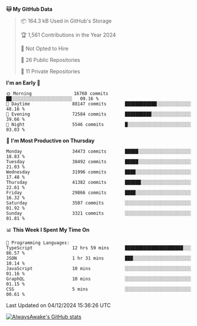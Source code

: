 <!--START_SECTION:waka-->
**🐱 My GitHub Data** 

> 📦 164.3 kB Used in GitHub's Storage 
 > 
> 🏆 1,561 Contributions in the Year 2024
 > 
> 🚫 Not Opted to Hire
 > 
> 📜 26 Public Repositories 
 > 
> 🔑 11 Private Repositories 
 > 
**I'm an Early 🐤** 

```text
🌞 Morning                16760 commits       ██░░░░░░░░░░░░░░░░░░░░░░░   09.16 % 
🌆 Daytime                88147 commits       ████████████░░░░░░░░░░░░░   48.16 % 
🌃 Evening                72584 commits       ██████████░░░░░░░░░░░░░░░   39.66 % 
🌙 Night                  5546 commits        █░░░░░░░░░░░░░░░░░░░░░░░░   03.03 % 
```
📅 **I'm Most Productive on Thursday** 

```text
Monday                   34473 commits       █████░░░░░░░░░░░░░░░░░░░░   18.83 % 
Tuesday                  38492 commits       █████░░░░░░░░░░░░░░░░░░░░   21.03 % 
Wednesday                31996 commits       ████░░░░░░░░░░░░░░░░░░░░░   17.48 % 
Thursday                 41382 commits       ██████░░░░░░░░░░░░░░░░░░░   22.61 % 
Friday                   29866 commits       ████░░░░░░░░░░░░░░░░░░░░░   16.32 % 
Saturday                 3507 commits        ░░░░░░░░░░░░░░░░░░░░░░░░░   01.92 % 
Sunday                   3321 commits        ░░░░░░░░░░░░░░░░░░░░░░░░░   01.81 % 
```


📊 **This Week I Spent My Time On** 

```text
💬 Programming Languages: 
TypeScript               12 hrs 59 mins      ██████████████████████░░░   86.57 % 
JSON                     1 hr 31 mins        ███░░░░░░░░░░░░░░░░░░░░░░   10.14 % 
JavaScript               10 mins             ░░░░░░░░░░░░░░░░░░░░░░░░░   01.16 % 
GraphQL                  10 mins             ░░░░░░░░░░░░░░░░░░░░░░░░░   01.15 % 
CSS                      5 mins              ░░░░░░░░░░░░░░░░░░░░░░░░░   00.61 % 
```


 Last Updated on 04/12/2024 15:36:26 UTC
<!--END_SECTION:waka-->

[![AlwaysAwake's GitHub stats](https://github-readme-stats.vercel.app/api?username=AlwaysAwake&show_icons=true&theme=github_dark&count_private=true)](https://github.com/AlwaysAwake/AlwaysAwake)
